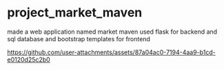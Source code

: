# project_market_maven
made a web application named market maven
used flask for backend and sql database and bootstrap templates for frontend


https://github.com/user-attachments/assets/87a04ac0-7194-4aa9-b1cd-e0120d25c2b0

